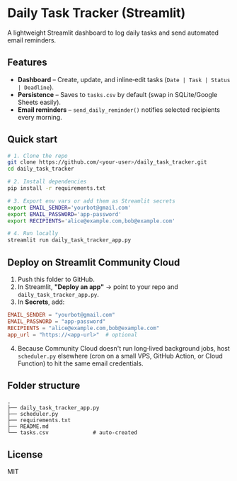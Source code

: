 # Daily Task Tracker (Streamlit)

A lightweight Streamlit dashboard to log daily tasks and send automated email reminders.

## Features

* **Dashboard** – Create, update, and inline‑edit tasks (`Date | Task | Status | Deadline`).
* **Persistence** – Saves to `tasks.csv` by default (swap in SQLite/Google Sheets easily).
* **Email reminders** – `send_daily_reminder()` notifies selected recipients every morning.

## Quick start

```bash
# 1. Clone the repo
git clone https://github.com/<your‑user>/daily_task_tracker.git
cd daily_task_tracker

# 2. Install dependencies
pip install -r requirements.txt

# 3. Export env vars or add them as Streamlit secrets
export EMAIL_SENDER='yourbot@gmail.com'
export EMAIL_PASSWORD='app‑password'
export RECIPIENTS='alice@example.com,bob@example.com'

# 4. Run locally
streamlit run daily_task_tracker_app.py
```

## Deploy on Streamlit Community Cloud

1. Push this folder to GitHub.
2. In Streamlit, **"Deploy an app"** → point to your repo and `daily_task_tracker_app.py`.
3. In **Secrets**, add:

```toml
EMAIL_SENDER = "yourbot@gmail.com"
EMAIL_PASSWORD = "app‑password"
RECIPIENTS = "alice@example.com,bob@example.com"
app_url = "https://<app‑url>"  # optional
```
4. Because Community Cloud doesn't run long‑lived background jobs, host `scheduler.py` elsewhere
   (cron on a small VPS, GitHub Action, or Cloud Function) to hit the same email credentials.

## Folder structure

```
.
├── daily_task_tracker_app.py
├── scheduler.py
├── requirements.txt
├── README.md
└── tasks.csv              # auto‑created
```

## License

MIT

